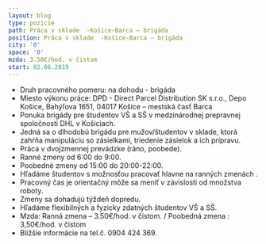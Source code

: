 ```yaml
---
layout: blog
type: pozicie
path: Práca v sklade  -Košice-Barca – brigáda
position: Práca v sklade  -Košice-Barca – brigáda
city: '0'
space: '0'
mzda: 3.50€/hod. v čistom
start: 02.06.2019
---
```

* Druh pracovného pomeru: na dohodu - brigáda
* Miesto výkonu práce: DPD - Direct Parcel Distribution SK s.r.o., Depo Košice, Bahýľova 1651, 04017 Košice – mestská časť Barca
* Ponuka brigády pre študentov VŠ a SŠ v medzinárodnej prepravnej spoločnosti DHL v Košiciach.
* Jedná sa o dlhodobú brigádu pre mužov/študentov v sklade, ktorá zahŕňa manipuláciu so zásielkami, triedenie zásielok a ich prípravu.
* Práca v dvojzmennej prevádzke (ráno, poobede).
* Ranné zmeny od 6:00 do 9:00.
* Poobedné zmeny od 15:00 do 20:00-22:00.
* Hľadáme študentov s možnosťou pracovať hlavne na ranných zmenách .
* Pracovný čas je orientačný môže sa meniť v závislosti od množstva roboty.
* Zmeny sa dohadujú týždeň dopredu.
* Hľadáme flexibilných a fyzicky zdatných študentov VŠ a SŠ.
* Mzda: Ranná zmena – 3.50€/hod. v čistom. / Poobedná zmena : 3,50€/hod. v čistom
* Bližšie informácie na tel.č. 0904 424 369.
